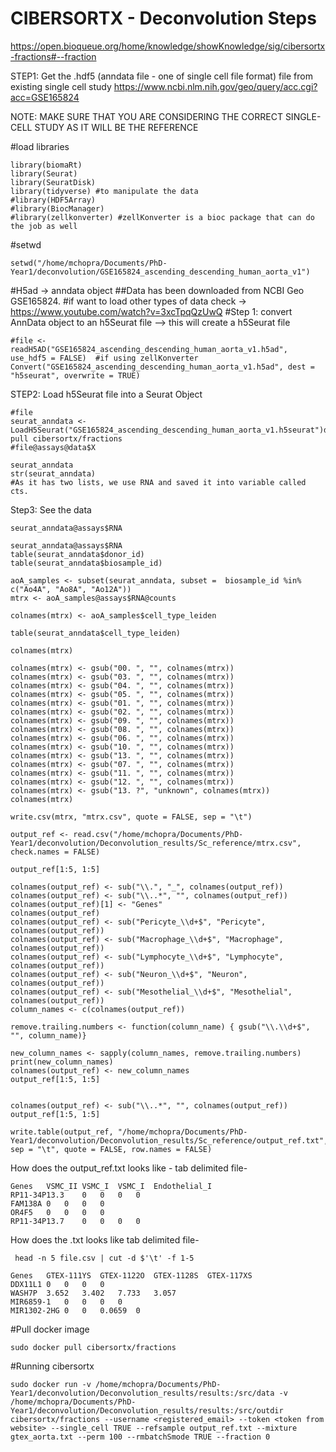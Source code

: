 # CIBERSORTX - Deconvolution Steps
https://open.bioqueue.org/home/knowledge/showKnowledge/sig/cibersortx-fractions#--fraction

STEP1:
Get the .hdf5 (anndata file - one of single cell file format) file from existing single cell study 
https://www.ncbi.nlm.nih.gov/geo/query/acc.cgi?acc=GSE165824

NOTE: MAKE SURE THAT YOU ARE CONSIDERING THE CORRECT SINGLE-CELL STUDY AS IT WILL BE THE REFERENCE
  
#load libraries
```{r}
library(biomaRt)
library(Seurat)
library(SeuratDisk)
library(tidyverse) #to manipulate the data
#library(HDF5Array)
#library(BiocManager)
#library(zellkonverter) #zellKonverter is a bioc package that can do the job as well
```

#setwd
```{r}
setwd("/home/mchopra/Documents/PhD-Year1/deconvolution/GSE165824_ascending_descending_human_aorta_v1")
```

#H5ad -> anndata object ##Data has been downloaded from NCBI Geo GSE165824.
#if want to load other types of data check -> https://www.youtube.com/watch?v=3xcTpqQzUwQ 
#Step 1: convert AnnData object to an h5Seurat file --> this will create a h5Seurat file

```{r}
#file <- readH5AD("GSE165824_ascending_descending_human_aorta_v1.h5ad", use_hdf5 = FALSE)  #if using zellKonverter
Convert("GSE165824_ascending_descending_human_aorta_v1.h5ad", dest = "h5seurat", overwrite = TRUE)
```

STEP2: Load h5Seurat file into a Seurat Object
```{r}
#file
seurat_anndata <- LoadH5Seurat("GSE165824_ascending_descending_human_aorta_v1.h5seurat")docker pull cibersortx/fractions
#file@assays@data$X
```

```{r}
seurat_anndata
str(seurat_anndata)
#As it has two lists, we use RNA and saved it into variable called cts.
```

Step3: See the data
```{r}
seurat_anndata@assays$RNA
```  

```{r}
seurat_anndata@assays$RNA
table(seurat_anndata$donor_id)
table(seurat_anndata$biosample_id)
```

```{r}
aoA_samples <- subset(seurat_anndata, subset =  biosample_id %in% c("Ao4A", "Ao8A", "Ao12A"))
mtrx <- aoA_samples@assays$RNA@counts
```

```{r}
colnames(mtrx) <- aoA_samples$cell_type_leiden
```

```{r}
table(seurat_anndata$cell_type_leiden)
```

```{r}
colnames(mtrx)
```

```{r}
colnames(mtrx) <- gsub("00. ", "", colnames(mtrx))
colnames(mtrx) <- gsub("03. ", "", colnames(mtrx))
colnames(mtrx) <- gsub("04. ", "", colnames(mtrx))
colnames(mtrx) <- gsub("05. ", "", colnames(mtrx))
colnames(mtrx) <- gsub("01. ", "", colnames(mtrx))
colnames(mtrx) <- gsub("02. ", "", colnames(mtrx))
colnames(mtrx) <- gsub("09. ", "", colnames(mtrx))
colnames(mtrx) <- gsub("08. ", "", colnames(mtrx))
colnames(mtrx) <- gsub("06. ", "", colnames(mtrx))
colnames(mtrx) <- gsub("10. ", "", colnames(mtrx))
colnames(mtrx) <- gsub("13. ", "", colnames(mtrx))
colnames(mtrx) <- gsub("07. ", "", colnames(mtrx))
colnames(mtrx) <- gsub("11. ", "", colnames(mtrx))
colnames(mtrx) <- gsub("12. ", "", colnames(mtrx))
colnames(mtrx) <- gsub("13. ?", "unknown", colnames(mtrx))
colnames(mtrx)
```

```{r}
write.csv(mtrx, "mtrx.csv", quote = FALSE, sep = "\t")
```

```{r}
output_ref <- read.csv("/home/mchopra/Documents/PhD-Year1/deconvolution/Deconvolution_results/Sc_reference/mtrx.csv", check.names = FALSE)
```

```{r}
output_ref[1:5, 1:5]
```

```{r}
colnames(output_ref) <- sub("\\.", "_", colnames(output_ref))
colnames(output_ref) <- sub("\\..*", "", colnames(output_ref))
colnames(output_ref)[1] <- "Genes"
colnames(output_ref)
colnames(output_ref) <- sub("Pericyte_\\d+$", "Pericyte", colnames(output_ref))
colnames(output_ref) <- sub("Macrophage_\\d+$", "Macrophage", colnames(output_ref))
colnames(output_ref) <- sub("Lymphocyte_\\d+$", "Lymphocyte", colnames(output_ref))
colnames(output_ref) <- sub("Neuron_\\d+$", "Neuron", colnames(output_ref))
colnames(output_ref) <- sub("Mesothelial_\\d+$", "Mesothelial", colnames(output_ref))
column_names <- c(colnames(output_ref))

remove.trailing.numbers <- function(column_name) { gsub("\\.\\d+$", "", column_name)}

new_column_names <- sapply(column_names, remove.trailing.numbers)
print(new_column_names)
colnames(output_ref) <- new_column_names
output_ref[1:5, 1:5]
```

```{r}

colnames(output_ref) <- sub("\\..*", "", colnames(output_ref))
output_ref[1:5, 1:5]
```

```{r}
write.table(output_ref, "/home/mchopra/Documents/PhD-Year1/deconvolution/Deconvolution_results/Sc_reference/output_ref.txt", sep = "\t", quote = FALSE, row.names = FALSE)
```

How does the output_ref.txt looks like - tab delimited file- 
```
Genes	VSMC_II	VSMC_I	VSMC_I	Endothelial_I
RP11-34P13.3	0	0	0	0
FAM138A	0	0	0	0
OR4F5	0	0	0	0
RP11-34P13.7	0	0	0	0
```
How does the .txt looks like tab delimited file- 
```
 head -n 5 file.csv | cut -d $'\t' -f 1-5
```

```
Genes	GTEX-111YS	GTEX-1122O	GTEX-1128S	GTEX-117XS
DDX11L1	0	0	0	0
WASH7P	3.652	3.402	7.733	3.057
MIR6859-1	0	0	0	0
MIR1302-2HG	0	0	0.0659	0
```
#Pull docker image 
```
sudo docker pull cibersortx/fractions
```

#Running cibersortx
```
sudo docker run -v /home/mchopra/Documents/PhD-Year1/deconvolution/Deconvolution_results/results:/src/data -v /home/mchopra/Documents/PhD-Year1/deconvolution/Deconvolution_results/results:/src/outdir cibersortx/fractions --username <registered_email> --token <token from website> --single_cell TRUE --refsample output_ref.txt --mixture gtex_aorta.txt --perm 100 --rmbatchSmode TRUE --fraction 0
```
